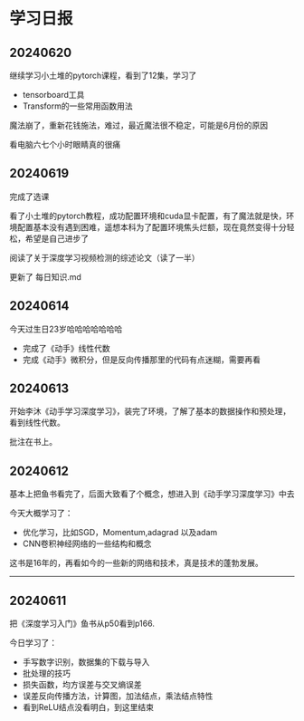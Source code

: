 # 学习日报

## 20240620

继续学习小土堆的pytorch课程，看到了12集，学习了

- tensorboard工具
- Transform的一些常用函数用法

魔法崩了，重新花钱施法，难过，最近魔法很不稳定，可能是6月份的原因

看电脑六七个小时眼睛真的很痛



## 20240619

完成了选课

看了小土堆的pytorch教程，成功配置环境和cuda显卡配置，有了魔法就是快，环境配置基本没有遇到困难，遥想本科为了配置环境焦头烂额，现在竟然变得十分轻松，希望是自己进步了

阅读了关于深度学习视频检测的综述论文（读了一半）

更新了 每日知识.md





## 20240614

今天过生日23岁哈哈哈哈哈哈哈

- 完成了《动手》线性代数
- 完成《动手》微积分，但是反向传播那里的代码有点迷糊，需要再看



## 20240613

开始李沐《动手学习深度学习》，装完了环境，了解了基本的数据操作和预处理，看到线性代数。

批注在书上。



## 20240612

基本上把鱼书看完了，后面大致看了个概念，想进入到《动手学习深度学习》中去

今天大概学习了：

- 优化学习，比如SGD，Momentum,adagrad 以及adam
- CNN卷积神经网络的一些结构和概念

这书是16年的，再看如今的一些新的网络和技术，真是技术的蓬勃发展。

---

## 20240611

把《深度学习入门》鱼书从p50看到p166.

今日学习了：

- 手写数字识别，数据集的下载与导入
- 批处理的技巧
- 损失函数，均方误差与交叉熵误差
- 误差反向传播方法，计算图，加法结点，乘法结点特性
- 看到ReLU结点没看明白，到这里结束



